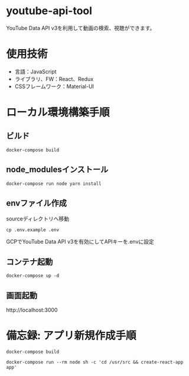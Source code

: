 # youtube-api-tool
YouTube Data API v3を利用して動画の検索、視聴ができます。  

# 使用技術
- 言語：JavaScript
- ライブラリ、FW：React、Redux
- CSSフレームワーク：Material-UI

# ローカル環境構築手順

## ビルド
```
docker-compose build
```

## node_modulesインストール
```
docker-compose run node yarn install
```

## envファイル作成
sourceディレクトリへ移動
```
cp .env.example .env
```

GCPでYouTube Data API v3を有効にしてAPIキーを.envに設定

## コンテナ起動
```
docker-compose up -d
```

## 画面起動
http://localhost:3000

# 備忘録: アプリ新規作成手順

```
docker-compose build
```

```
docker-compose run --rm node sh -c 'cd /usr/src && create-react-app app'
```
